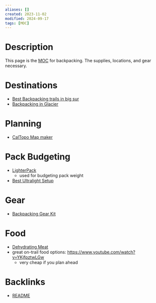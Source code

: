 ```yaml
---
aliases: []
created: 2023-11-02
modified: 2024-09-17
tags: [MOC]
---
```


# Description

This page is the [MOC](../../3RESOURCES/DEFINITIONS/Maps%20of%20Content%20(MOC).md) for backpacking. The supplies, locations, and gear necessary. 

# Destinations

- [Best Backpacking trails in big sur](https://www.territorysupply.com/big-sur-backpacking)
- [Backpacking in Glacier](https://www.cleverhiker.com/blog/glacier-national-park-backpacking-guide)

# Planning

- [CalTopo Map maker](https://caltopo.com/map.html#ll=41.50671,-122.32058&z=13&b=f16a&a=c%2Cmvum%2Cwxv_qpf48)

# Pack Budgeting

- [LighterPack](https://lighterpack.com/welcome)
	- used for budgeting pack weight
- [Best Ultralight Setup](https://youtu.be/6mt03M3dzYU)

# Gear

- [Backpacking Gear Kit](Backpacking%20Gear%20Kit.md)

# Food

- [Dehydrating Meat](https://www.youtube.com/watch?v=Zba3N9H6fTE)
- great on-trail food options: https://www.youtube.com/watch?v=YKjfpztwLGw
	- very cheap if you plan ahead

# Backlinks

* [README](../../README.md)
